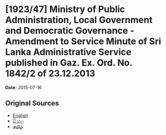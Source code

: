 # [1923/47] Ministry of Public Administration, Local Government and Democratic Governance - Amendment to Service Minute of Sri Lanka Administrative Service published in Gaz. Ex. Ord. No. 1842/2 of 23.12.2013

**Date:** 2015-07-16

## Original Sources

- [English](https://documents.gov.lk/view/extra-gazettes/2015/7/1923-47_E.pdf)
- [සිංහල](https://documents.gov.lk/view/extra-gazettes/2015/7/1923-47_S.pdf)
- [தமிழ்](https://documents.gov.lk/view/extra-gazettes/2015/7/1923-47_T.pdf)
